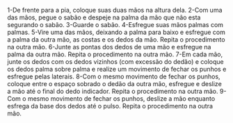 1-De frente para a pia, coloque suas duas mãos na altura dela.
2-Com uma das mãos, pegue o sabão e despeje na palma da mão que não esta segurando o sabão.
3-Guarde o sabão.
4-Esfregue suas mãos palmas com palmas.
5-Vire uma das mãos, deixando a palma para baixo e esfregue com a palma da outra mão, as costas e os dedos da mão. Repita o procedimento na outra mão.
6-Junte as pontas dos dedos de uma mão e esfregue na palma da outra mão. Repita o procedimento na outra mão.
7-Em cada mão, junte os dedos com os dedos vizinhos (com excessão do dedão) e coloque os dedos palma sobre palma e realize um movimento de fechar os punhos e esfregue pelas laterais.
8-Com o mesmo movimento de fechar os punhos, coloque entre o espaço sobrado o dedão da outra mão, esfregue e deslize a mão até o final do dedo indicador. Repita o procedimento na outra mão.
9-Com o mesmo movimento de fechar os punhos, deslize a mão enquanto esfrega da base dos dedos até o pulso. Repita o procedimento na outra mão.
